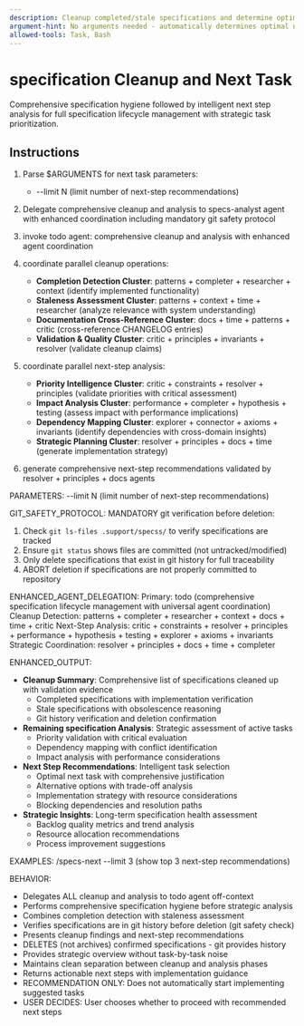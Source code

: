```yaml
---
description: Cleanup completed/stale specifications and determine optimal next task with strategic prioritization.
argument-hint: No arguments needed - automatically determines optimal next task.
allowed-tools: Task, Bash
---
```


# specification Cleanup and Next Task

Comprehensive specification hygiene followed by intelligent next step analysis for full specification lifecycle management with strategic task prioritization.

## Instructions

1. Parse $ARGUMENTS for next task parameters:
   - --limit N (limit number of next-step recommendations)

2. Delegate comprehensive cleanup and analysis to specs-analyst agent with enhanced coordination including mandatory git safety protocol
1. invoke todo agent: comprehensive cleanup and analysis with enhanced agent coordination
2. coordinate parallel cleanup operations:
   - **Completion Detection Cluster**: patterns + completer + researcher + context (identify implemented functionality)
   - **Staleness Assessment Cluster**: patterns + context + time + researcher (analyze relevance with system understanding)
   - **Documentation Cross-Reference Cluster**: docs + time + patterns + critic (cross-reference CHANGELOG entries)
   - **Validation & Quality Cluster**: critic + principles + invariants + resolver (validate cleanup claims)
3. coordinate parallel next-step analysis:
   - **Priority Intelligence Cluster**: critic + constraints + resolver + principles (validate priorities with critical assessment)
   - **Impact Analysis Cluster**: performance + completer + hypothesis + testing (assess impact with performance implications)
   - **Dependency Mapping Cluster**: explorer + connector + axioms + invariants (identify dependencies with cross-domain insights)
   - **Strategic Planning Cluster**: resolver + principles + docs + time (generate implementation strategy)
4. generate comprehensive next-step recommendations validated by resolver + principles + docs agents

PARAMETERS:
--limit N (limit number of next-step recommendations)

GIT_SAFETY_PROTOCOL:
MANDATORY git verification before deletion:
1. Check `git ls-files .support/specss/` to verify specifications are tracked
2. Ensure `git status` shows files are committed (not untracked/modified)
3. Only delete specifications that exist in git history for full traceability
4. ABORT deletion if specifications are not properly committed to repository

ENHANCED_AGENT_DELEGATION:
Primary: todo (comprehensive specification lifecycle management with universal agent coordination)
Cleanup Detection: patterns + completer + researcher + context + docs + time + critic
Next-Step Analysis: critic + constraints + resolver + principles + performance + hypothesis + testing + explorer + axioms + invariants
Strategic Coordination: resolver + principles + docs + time + completer

ENHANCED_OUTPUT:
- **Cleanup Summary**: Comprehensive list of specifications cleaned up with validation evidence
  - Completed specifications with implementation verification
  - Stale specifications with obsolescence reasoning
  - Git history verification and deletion confirmation
- **Remaining specification Analysis**: Strategic assessment of active tasks
  - Priority validation with critical evaluation
  - Dependency mapping with conflict identification
  - Impact analysis with performance considerations
- **Next Step Recommendations**: Intelligent task selection
  - Optimal next task with comprehensive justification
  - Alternative options with trade-off analysis
  - Implementation strategy with resource considerations
  - Blocking dependencies and resolution paths
- **Strategic Insights**: Long-term specification health assessment
  - Backlog quality metrics and trend analysis
  - Resource allocation recommendations
  - Process improvement suggestions

EXAMPLES:
/specs-next --limit 3 (show top 3 next-step recommendations)

BEHAVIOR:
- Delegates ALL cleanup and analysis to todo agent off-context
- Performs comprehensive specification hygiene before strategic analysis
- Combines completion detection with staleness assessment
- Verifies specifications are in git history before deletion (git safety check)
- Presents cleanup findings and next-step recommendations
- DELETES (not archives) confirmed specifications - git provides history
- Provides strategic overview without task-by-task noise
- Maintains clean separation between cleanup and analysis phases
- Returns actionable next steps with implementation guidance
- RECOMMENDATION ONLY: Does not automatically start implementing suggested tasks
- USER DECIDES: User chooses whether to proceed with recommended next steps